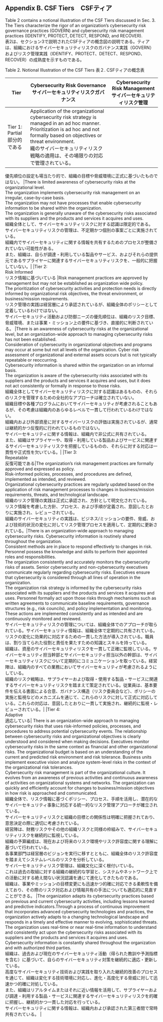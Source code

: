 ## Appendix B. CSF Tiers　CSFティア
Table 2 contains a notional illustration of the CSF Tiers discussed in Sec. 3. The Tiers characterize the rigor of an organization’s cybersecurity risk governance practices (GOVERN) and cybersecurity risk management practices (IDENTIFY, PROTECT, DETECT, RESPOND, and RECOVER).  
表2は、セクション3で説明されたCSFティアの概念図の説明である。ティアは、組織におけるサイバーセキュリティリスクのガバナンス実践（GOVERN）およびリスク管理実践（IDENTIFY、PROTECT、DETECT、RESPOND、RECOVER）の成熟度を示すものである。  

Table 2. Notional Illustration of the CSF Tiers 
表２. CSFティアの概念表

|Tier|Cybersecurity Risk Governance<br>サイバーセキュリティリスクガバナンス|Cybersecurity Risk Management<br>サイバーセキュリティリスク管理 |
|---|---|---|
|Tier 1: <br>Partial<br>部分的である|Application of the organizational  cybersecurity risk strategy is managed  in an ad hoc manner.<br>Prioritization is ad hoc and not  formally based on objectives or threat  environment.<br> 織のサイバーセキュリティリスク戦略の適用は、その場限りの対応で管理されている。<br>
優先順位の設定も場当たり的で、組織の目標や脅威環境に正式に基づいたものではない。
|There is limited awareness of cybersecurity risks at the  organizational level. <br>The organization implements cybersecurity risk  management on an irregular, case-by-case basis. <br>The organization may not have processes that enable  cybersecurity information to be shared within the  organization. <br>The organization is generally unaware of the  cybersecurity risks associated with its suppliers and the  products and services it acquires and uses. <br> 組織全体として、サイバーセキュリティリスクに対する認識は限定的である。<br>サイバーセキュリティリスクの管理は、不定期かつ個別の事案ごとに実施されている。<br>組織内でサイバーセキュリティに関する情報を共有するためのプロセスが整備されていない可能性がある。<br>また、組織は、自らが調達・利用している製品やサービス、およびそれらの提供元であるサプライヤーに関連するサイバーセキュリティリスクを、一般的に把握していない。|
|Tier 2:<br> Risk Informed <br>リスク情報に基づいている |Risk management practices are  approved by management but may  not be established as organization wide policy. <br>The prioritization of cybersecurity  activities and protection needs is  directly informed by organizational  risk objectives, the threat  environment, or business/mission  requirements.<br>リスク管理の実践は経営層により承認されているが、組織全体のポリシーとして定着しているわけではない。<br>サイバーセキュリティ活動および防御ニーズの優先順位は、組織のリスク目標、脅威環境、または事業・ミッション上の要件に基づき、直接的に判断されている。
|There is an awareness of cybersecurity risks at the  organizational level, but an organization-wide approach  to managing cybersecurity risks has not been  established. <br>  Consideration of cybersecurity in organizational  objectives and programs may occur at some but not all  levels of the organization. Cyber risk assessment of  organizational and external assets occurs but is not  typically repeatable or reoccurring. <br>  Cybersecurity information is shared within the  organization on an informal basis. <br>  The organization is aware of the cybersecurity risks  associated with its suppliers and the products and  services it acquires and uses, but it does not act  consistently or formally in response to those risks. <br>組織全体としてサイバーセキュリティリスクに対する認識はあるものの、それらのリスクを管理するための全社的なアプローチは確立されていない。<br>組織目標や各種プログラムにおいてサイバーセキュリティが考慮されることもあるが、その考慮は組織内のあらゆるレベルで一貫して行われているわけではない。<br>組織内および外部資産に対するサイバーリスクの評価は実施されているが、通常は継続的かつ反復的に行われているものではない。<br>サイバーセキュリティに関する情報は、組織内で非公式に共有されている。<br>また、組織はサプライヤーや、取得・利用している製品およびサービスに関連するサイバーセキュリティリスクを把握しているものの、それらに対する対応は一貫性や正式性を欠いている。|
|Tier 3: <br>Repeatable<br>反復可能である|The organization’s risk management  practices are formally approved and  expressed as policy.  <br>  Risk-informed policies, processes, and  procedures are defined, implemented  as intended, and reviewed. <br>  Organizational cybersecurity practices  are regularly updated based on the  application of risk management  processes to changes in  business/mission requirements,  threats, and technological landscape.<br> 組織のリスク管理の実践は正式に承認され、方針として明文化されている。  <br>  リスク情報を考慮した方針、プロセス、および手順が定義され、意図したとおりに実施され、レビューされている。 <br>  組織のサイバーセキュリティの実践は、ビジネス/ミッションの要件、脅威、および技術的状況の変化に対してリスク管理プロセスを適用して、定期的に更新されている。|There is an organization-wide approach to managing  cybersecurity risks. Cybersecurity information is  routinely shared throughout the organization.  <br> Consistent methods are in place to respond effectively  to changes in risk. Personnel possess the knowledge and  skills to perform their appointed roles and  responsibilities.  <br>  The organization consistently and accurately monitors  the cybersecurity risks of assets. Senior cybersecurity  and non-cybersecurity executives communicate  regularly regarding cybersecurity risks. Executives  ensure that cybersecurity is considered through all lines  of operation in the organization. <br> The organization risk strategy is informed by the  cybersecurity risks associated with its suppliers and the  products and services it acquires and uses. Personnel  formally act upon those risks through mechanisms such  as written agreements to communicate baseline  requirements, governance structures (e.g., risk councils),  and policy implementation and monitoring. These  actions are implemented consistently and as intended  and are continuously monitored and reviewed. <br>サイバーセキュリティリスクの管理については、組織全体でのアプローチが取られている。サイバーセキュリティ情報は、組織全体で定期的に共有されている。<br>リスクの変化に効果的に対応するための一貫した方法が導入されている。職員は、割り当てられた役割と責任を果たすための知識とスキルを持っている。  <br>  組織は、資産のサイバーセキュリティリスクを一貫して正確に監視している。サイバーセキュリティ担当幹部とサイバーセキュリティ担当以外の幹部は、サイバーセキュリティリスクについて定期的にコミュニケーションを取っている。経営陣は、組織内のすべての業務においてサイバーセキュリティが考慮されるようにしている。<br> 組織のリスク戦略は、サプライヤーおよび取得・使用する製品・サービスに関連するサイバーセキュリティリスクを踏まえて策定されている。従業員は、基本要件を伝える書面による合意、ガバナンス構造（リスク委員会など）、ポリシーの実施と監視などのメカニズムを通じて、これらのリスクに対して正式に対応している。これらの対応は、意図したとおりに一貫して実施され、継続的に監視・レビューされている。|
|Tier 4: <br>Adaptive<br>適応している| There is an organization-wide approach to managing cybersecurity risks that uses risk-informed policies, processes, and procedures to address  potential cybersecurity events. The relationship between cybersecurity risks and organizational objectives is clearly understood and considered  when making decisions. Executives monitor cybersecurity risks in the same context as financial and other organizational risks. The organizational budget is based on an understanding of the current and predicted risk  environment and risk tolerance. Business units implement executive vision and analyze system-level risks in the context of the organizational risk tolerances. <br>Cybersecurity risk management is part of the organizational culture. It evolves from an awareness of previous activities and continuous awareness of  activities on organizational systems and networks. The organization can quickly and efficiently account for changes to business/mission objectives in how risk is approached  and communicated. <br>組織全体で、リスク情報に基づくポリシー、プロセス、手順を活用し、潜在的なサイバーセキュリティ事象に対応する統一的なリスク管理アプローチが確立されている。<br>サイバーセキュリティリスクと組織の目標との関係性は明確に把握されており、意思決定の際に適切に考慮されている。<br>経営陣は、財務リスクやその他の組織リスクと同様の枠組みで、サイバーセキュリティリスクを継続的に監視している。<br>組織の予算編成は、現在および将来のリスク環境やリスク許容度に関する理解に基づいて行われている。<br>各事業部門は経営層のビジョンを実行に移すとともに、組織全体のリスク許容度を踏まえてシステムレベルのリスクを分析している。<br>サイバーセキュリティリスク管理は、組織文化に深く根付いている。<br>これは過去の取組に対する組織の継続的な学習と、システムやネットワーク上での活動に対する絶え間ない状況認識を通じて進化してきたものである。<br>組織は、事業やミッションの目標変更にも迅速かつ的確に対応できる柔軟性を備えており、その際のリスク対応および情報共有の手法についても適応的に見直すことができる。
|The organization adapts its cybersecurity practices based on previous and current cybersecurity activities, including lessons learned and predictive indicators.Through a process of continuous improvement that  incorporates advanced cybersecurity technologies and practices, the organization actively adapts to a changing technological landscape and responds in a timely and effective manner to evolving, sophisticated threats. <br>The organization uses real-time or near real-time  information to understand and consistently act upon the cybersecurity risks associated with its suppliers and the products and services it acquires and uses. <br> Cybersecurity information is constantly shared throughout the organization and with authorized third parties.<br>組織は、過去および現在のサイバーセキュリティ活動（得られた教訓や予測指標を含む）に基づいて、自らのサイバーセキュリティ対策を継続的に適応・更新している。<br>高度なサイバーセキュリティ技術および実践を取り入れた継続的改善のプロセスを通じて、組織は変化する技術環境に対応し、進化・高度化する脅威に対して迅速かつ的確に対処している。<br>また、組織はリアルタイムまたはそれに近い情報を活用して、サプライヤーおよび調達・利用する製品・サービスに関連するサイバーセキュリティリスクを的確に把握し、継続的かつ一貫した対応を行っている。<br>サイバーセキュリティに関する情報は、組織内および承認された第三者間で常時共有されている。
 |